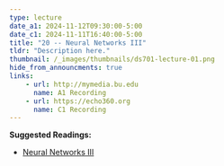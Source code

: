 ```yaml
---
type: lecture
date_a1: 2024-11-12T09:30:00-5:00
date_c1: 2024-11-11T16:40:00-5:00
title: "20 -- Neural Networks III"
tldr: "Description here."
thumbnail: /_images/thumbnails/ds701-lecture-01.png
hide_from_announcments: true
links: 
    - url: http://mymedia.bu.edu
      name: A1 Recording
    - url: https://echo360.org
      name: C1 Recording
---
```


**Suggested Readings:**
- [Neural Networks III](https://tools4ds.github.io/DS701-Course-Notes/25-NN-III-CNNs.html)

